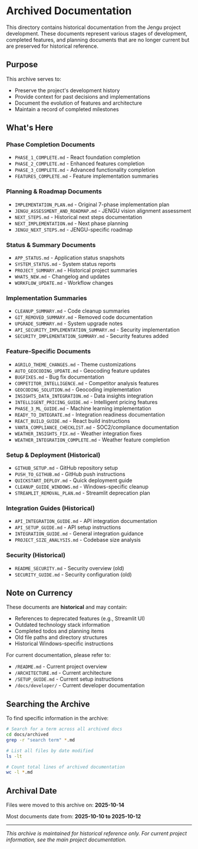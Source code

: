 # Archived Documentation

This directory contains historical documentation from the Jengu project development. These documents represent various stages of development, completed features, and planning documents that are no longer current but are preserved for historical reference.

## Purpose

This archive serves to:
- Preserve the project's development history
- Provide context for past decisions and implementations
- Document the evolution of features and architecture
- Maintain a record of completed milestones

## What's Here

### Phase Completion Documents
- `PHASE_1_COMPLETE.md` - React foundation completion
- `PHASE_2_COMPLETE.md` - Enhanced features completion
- `PHASE_3_COMPLETE.md` - Advanced functionality completion
- `FEATURES_COMPLETE.md` - Feature implementation summaries

### Planning & Roadmap Documents
- `IMPLEMENTATION_PLAN.md` - Original 7-phase implementation plan
- `JENGU_ASSESSMENT_AND_ROADMAP.md` - JENGU vision alignment assessment
- `NEXT_STEPS.md` - Historical next steps documentation
- `NEXT_IMPLEMENTATION.md` - Next phase planning
- `JENGU_NEXT_STEPS.md` - JENGU-specific roadmap

### Status & Summary Documents
- `APP_STATUS.md` - Application status snapshots
- `SYSTEM_STATUS.md` - System status reports
- `PROJECT_SUMMARY.md` - Historical project summaries
- `WHATS_NEW.md` - Changelog and updates
- `WORKFLOW_UPDATE.md` - Workflow changes

### Implementation Summaries
- `CLEANUP_SUMMARY.md` - Code cleanup summaries
- `GIT_REMOVED_SUMMARY.md` - Removed code documentation
- `UPGRADE_SUMMARY.md` - System upgrade notes
- `API_SECURITY_IMPLEMENTATION_SUMMARY.md` - Security implementation
- `SECURITY_IMPLEMENTATION_SUMMARY.md` - Security features added

### Feature-Specific Documents
- `AGRILO_THEME_CHANGES.md` - Theme customizations
- `AUTO_GEOCODING_UPDATE.md` - Geocoding feature updates
- `BUGFIXES.md` - Bug fix documentation
- `COMPETITOR_INTELLIGENCE.md` - Competitor analysis features
- `GEOCODING_SOLUTION.md` - Geocoding implementation
- `INSIGHTS_DATA_INTEGRATION.md` - Data insights integration
- `INTELLIGENT_PRICING_GUIDE.md` - Intelligent pricing features
- `PHASE_3_ML_GUIDE.md` - Machine learning implementation
- `READY_TO_INTEGRATE.md` - Integration readiness documentation
- `REACT_BUILD_GUIDE.md` - React build instructions
- `VANTA_COMPLIANCE_CHECKLIST.md` - SOC2/compliance documentation
- `WEATHER_INSIGHTS_FIX.md` - Weather integration fixes
- `WEATHER_INTEGRATION_COMPLETE.md` - Weather feature completion

### Setup & Deployment (Historical)
- `GITHUB_SETUP.md` - GitHub repository setup
- `PUSH_TO_GITHUB.md` - GitHub push instructions
- `QUICKSTART_DEPLOY.md` - Quick deployment guide
- `CLEANUP_GUIDE_WINDOWS.md` - Windows-specific cleanup
- `STREAMLIT_REMOVAL_PLAN.md` - Streamlit deprecation plan

### Integration Guides (Historical)
- `API_INTEGRATION_GUIDE.md` - API integration documentation
- `API_SETUP_GUIDE.md` - API setup instructions
- `INTEGRATION_GUIDE.md` - General integration guidance
- `PROJECT_SIZE_ANALYSIS.md` - Codebase size analysis

### Security (Historical)
- `README_SECURITY.md` - Security overview (old)
- `SECURITY_GUIDE.md` - Security configuration (old)

## Note on Currency

These documents are **historical** and may contain:
- References to deprecated features (e.g., Streamlit UI)
- Outdated technology stack information
- Completed todos and planning items
- Old file paths and directory structures
- Historical Windows-specific instructions

For current documentation, please refer to:
- `/README.md` - Current project overview
- `/ARCHITECTURE.md` - Current architecture
- `/SETUP_GUIDE.md` - Current setup instructions
- `/docs/developer/` - Current developer documentation

## Searching the Archive

To find specific information in the archive:

```bash
# Search for a term across all archived docs
cd docs/archived
grep -r "search term" *.md

# List all files by date modified
ls -lt

# Count total lines of archived documentation
wc -l *.md
```

## Archival Date

Files were moved to this archive on: **2025-10-14**

Most documents date from: **2025-10-10 to 2025-10-12**

---

*This archive is maintained for historical reference only. For current project information, see the main project documentation.*
